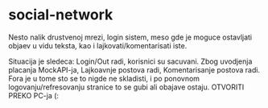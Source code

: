 # social-network
Nesto nalik drustvenoj mrezi, login sistem, meso gde je moguce ostavljati objaev u vidu teksta, kao i lajkovati/komentarisati iste.


Situacija je sledeca:
Login/Out radi, korisnici su sacuvani.
Zbog uvodjenja placanja MockAPI-ja,
Lajkoavnje postova radi,
Komentarisanje postova radi.
Fora je u tome sto se to nigde ne skladisti, i po ponovnom logovanju/refresovanju stranice to se gubi ali obajave ostaju.
OTVORITI PREKO PC-ja
 (:
